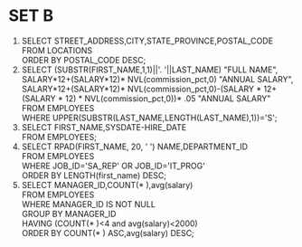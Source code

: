 # SET B
<Ol type='1'>
<li> SELECT STREET_ADDRESS,CITY,STATE_PROVINCE,POSTAL_CODE<br>
FROM LOCATIONS<br>
ORDER BY POSTAL_CODE   DESC;<br>
</li>
<li>
SELECT (SUBSTR(FIRST_NAME,1,1)||'. '||LAST_NAME) "FULL NAME", SALARY*12+(SALARY*12)*  NVL(commission_pct,0)  "ANNUAL  SALARY",<br>
SALARY*12+(SALARY*12)*   NVL(commission_pct,0)-(SALARY *   12+(SALARY   * 12) * NVL(commission_pct,0))* .05  "ANNUAL  SALARY" <br>
FROM EMPLOYEES<br>
WHERE UPPER(SUBSTR(LAST_NAME,LENGTH(LAST_NAME),1))='S';<br>
</li>
<li>
SELECT FIRST_NAME,SYSDATE-HIRE_DATE<br>
FROM EMPLOYEES;<br>
</li>
<li>SELECT RPAD(FIRST_NAME, 20, ' ') NAME,DEPARTMENT_ID<br>
FROM EMPLOYEES<br>
WHERE JOB_ID='SA_REP' OR JOB_ID='IT_PROG'   <br>
ORDER BY  LENGTH(first_name) DESC;<br>
</li>
<li>SELECT    MANAGER_ID,COUNT(* ),avg(salary)<br>
FROM  EMPLOYEES<br>
WHERE    MANAGER_ID   IS   NOT      NULL<br>
GROUP BY MANAGER_ID<br>
HAVING (COUNT(* )<4 and avg(salary)<2000) <br>
ORDER   BY COUNT(* )  ASC,avg(salary) DESC;<br>
</li>

</ol>
